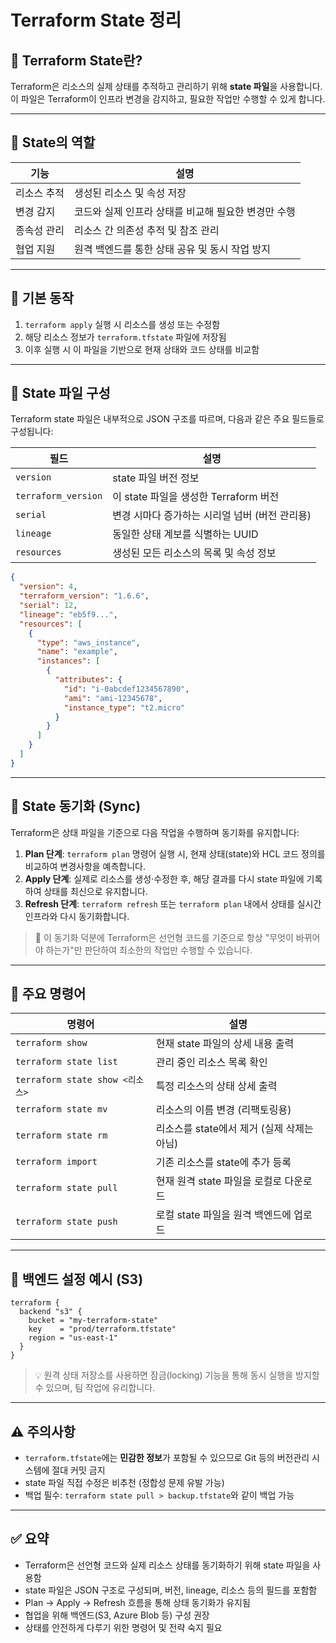 # Terraform State 정리

## 📌 Terraform State란?

Terraform은 리소스의 실제 상태를 추적하고 관리하기 위해 **state 파일**을 사용합니다. 이 파일은 Terraform이 인프라 변경을 감지하고, 필요한 작업만 수행할 수 있게 합니다.

---

## 🔹 State의 역할

| 기능        | 설명                                                |
| ----------- | --------------------------------------------------- |
| 리소스 추적 | 생성된 리소스 및 속성 저장                          |
| 변경 감지   | 코드와 실제 인프라 상태를 비교해 필요한 변경만 수행 |
| 종속성 관리 | 리소스 간 의존성 추적 및 참조 관리                  |
| 협업 지원   | 원격 백엔드를 통한 상태 공유 및 동시 작업 방지      |

---

## 🔸 기본 동작

1. `terraform apply` 실행 시 리소스를 생성 또는 수정함
2. 해당 리소스 정보가 `terraform.tfstate` 파일에 저장됨
3. 이후 실행 시 이 파일을 기반으로 현재 상태와 코드 상태를 비교함

---

## 🔹 State 파일 구성

Terraform state 파일은 내부적으로 JSON 구조를 따르며, 다음과 같은 주요 필드들로 구성됩니다:

| 필드                | 설명                                           |
| ------------------- | ---------------------------------------------- |
| `version`           | state 파일 버전 정보                           |
| `terraform_version` | 이 state 파일을 생성한 Terraform 버전          |
| `serial`            | 변경 시마다 증가하는 시리얼 넘버 (버전 관리용) |
| `lineage`           | 동일한 상태 계보를 식별하는 UUID               |
| `resources`         | 생성된 모든 리소스의 목록 및 속성 정보         |

```json
{
  "version": 4,
  "terraform_version": "1.6.6",
  "serial": 12,
  "lineage": "eb5f9...",
  "resources": [
    {
      "type": "aws_instance",
      "name": "example",
      "instances": [
        {
          "attributes": {
            "id": "i-0abcdef1234567890",
            "ami": "ami-12345678",
            "instance_type": "t2.micro"
          }
        }
      ]
    }
  ]
}
```

---

## 🔄 State 동기화 (Sync)

Terraform은 상태 파일을 기준으로 다음 작업을 수행하며 동기화를 유지합니다:

1. **Plan 단계**: `terraform plan` 명령어 실행 시, 현재 상태(state)와 HCL 코드 정의를 비교하여 변경사항을 예측합니다.
2. **Apply 단계**: 실제로 리소스를 생성·수정한 후, 해당 결과를 다시 state 파일에 기록하여 상태를 최신으로 유지합니다.
3. **Refresh 단계**: `terraform refresh` 또는 `terraform plan` 내에서 상태를 실시간 인프라와 다시 동기화합니다.

> 🔁 이 동기화 덕분에 Terraform은 선언형 코드를 기준으로 항상 "무엇이 바뀌어야 하는가"만 판단하여 최소한의 작업만 수행할 수 있습니다.

---

## 🔸 주요 명령어

| 명령어                          | 설명                                       |
| ------------------------------- | ------------------------------------------ |
| `terraform show`                | 현재 state 파일의 상세 내용 출력           |
| `terraform state list`          | 관리 중인 리소스 목록 확인                 |
| `terraform state show <리소스>` | 특정 리소스의 상태 상세 출력               |
| `terraform state mv`            | 리소스의 이름 변경 (리팩토링용)            |
| `terraform state rm`            | 리소스를 state에서 제거 (실제 삭제는 아님) |
| `terraform import`              | 기존 리소스를 state에 추가 등록            |
| `terraform state pull`          | 현재 원격 state 파일을 로컬로 다운로드     |
| `terraform state push`          | 로컬 state 파일을 원격 백엔드에 업로드     |

---

## 🔹 백엔드 설정 예시 (S3)

```hcl
terraform {
  backend "s3" {
    bucket = "my-terraform-state"
    key    = "prod/terraform.tfstate"
    region = "us-east-1"
  }
}
```

> 💡 원격 상태 저장소를 사용하면 잠금(locking) 기능을 통해 동시 실행을 방지할 수 있으며, 팀 작업에 유리합니다.

---

## ⚠️ 주의사항

- `terraform.tfstate`에는 **민감한 정보**가 포함될 수 있으므로 Git 등의 버전관리 시스템에 절대 커밋 금지
- state 파일 직접 수정은 비추천 (정합성 문제 유발 가능)
- 백업 필수: `terraform state pull > backup.tfstate`와 같이 백업 가능

---

## ✅ 요약

- Terraform은 선언형 코드와 실제 리소스 상태를 동기화하기 위해 state 파일을 사용함
- state 파일은 JSON 구조로 구성되며, 버전, lineage, 리소스 등의 필드를 포함함
- Plan → Apply → Refresh 흐름을 통해 상태 동기화가 유지됨
- 협업을 위해 백엔드(S3, Azure Blob 등) 구성 권장
- 상태를 안전하게 다루기 위한 명령어 및 전략 숙지 필요
